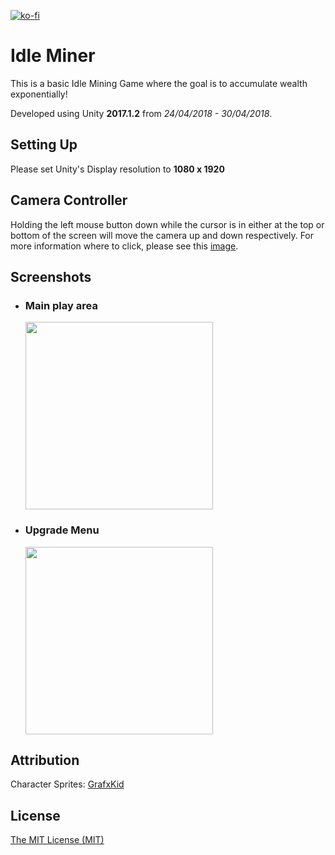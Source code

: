 [![ko-fi](https://ko-fi.com/img/githubbutton_sm.svg)](https://ko-fi.com/F1F3FW513)

# Idle Miner

This is a basic Idle Mining Game where the goal is to accumulate wealth exponentially!

Developed using Unity **2017.1.2** from *24/04/2018 - 30/04/2018*.

Setting Up
----
Please set Unity's Display resolution to **1080 x 1920**

Camera Controller
----
Holding the left mouse button down while the cursor is in either at the top or bottom of the screen will move the camera up and down respectively.
For more information where to click, please see this [image](https://github.com/Azza292/IdleMiner/blob/master/IdleMiner/Screenshots/CameraController.png).


Screenshots
----
<ul display="inline">
  <li>
    <h3>Main play area</h3>
<img src="IdleMiner/Screenshots/Screen1.JPG?raw=true" width="300px"/>
  </li>
  
   <li>
    <h3>Upgrade Menu</h3>
<img src="IdleMiner/Screenshots/Screen2.JPG?raw=true" width="300px"/>
  </li> 
  
</ul>


Attribution
----

Character Sprites: [GrafxKid](https://grafxkid.carrd.co/)

License
----
<a href="LICENSE">The MIT License (MIT)</a>
